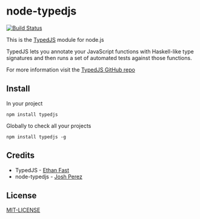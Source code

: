 # node-typedjs

[![Build Status](https://secure.travis-ci.org/goatslacker/node-typedjs.png)](http://travis-ci.org/goatslacker/node-typedjs)

This is the [TypedJS](http://typedjs.com) module for node.js

TypedJS lets you annotate your JavaScript functions with Haskell-like type signatures and then runs a set of automated tests against those functions.

For more information visit the [TypedJS GitHub repo](https://github.com/Proxino/TypedJS)

## Install

In your project

    npm install typedjs

Globally to check all your projects

    npm install typedjs -g

## Credits

* TypedJS - [Ethan Fast](http://ethanfast.com/)
* node-typedjs - [Josh Perez](http://www.goatslacker.com)

## License

[MIT-LICENSE](http://josh.mit-license.org)

